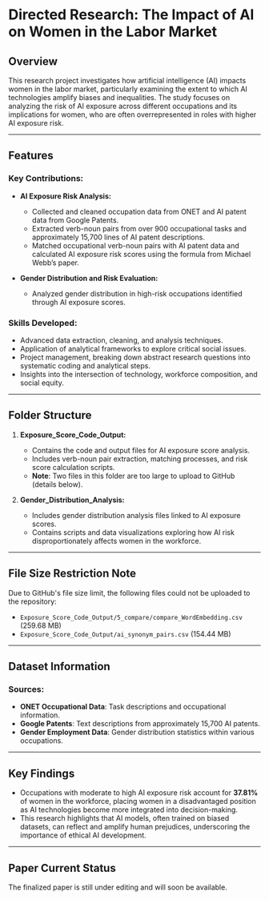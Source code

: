 # Directed Research: The Impact of AI on Women in the Labor Market

## Overview
This research project investigates how artificial intelligence (AI) impacts women in the labor market, particularly examining the extent to which AI technologies amplify biases and inequalities. The study focuses on analyzing the risk of AI exposure across different occupations and its implications for women, who are often overrepresented in roles with higher AI exposure risk.

---

## Features

### Key Contributions:
- **AI Exposure Risk Analysis:**
  - Collected and cleaned occupation data from ONET and AI patent data from Google Patents.
  - Extracted verb-noun pairs from over 900 occupational tasks and approximately 15,700 lines of AI patent descriptions.
  - Matched occupational verb-noun pairs with AI patent data and calculated AI exposure risk scores using the formula from Michael Webb’s paper.

- **Gender Distribution and Risk Evaluation:**
  - Analyzed gender distribution in high-risk occupations identified through AI exposure scores.

### Skills Developed:
- Advanced data extraction, cleaning, and analysis techniques.
- Application of analytical frameworks to explore critical social issues.
- Project management, breaking down abstract research questions into systematic coding and analytical steps.
- Insights into the intersection of technology, workforce composition, and social equity.

---

## Folder Structure

1. **Exposure_Score_Code_Output:**
   - Contains the code and output files for AI exposure score analysis.
   - Includes verb-noun pair extraction, matching processes, and risk score calculation scripts.
   - **Note**: Two files in this folder are too large to upload to GitHub (details below).

2. **Gender_Distribution_Analysis:**
   - Includes gender distribution analysis files linked to AI exposure scores.
   - Contains scripts and data visualizations exploring how AI risk disproportionately affects women in the workforce.

---

## File Size Restriction Note
Due to GitHub's file size limit, the following files could not be uploaded to the repository:
- `Exposure_Score_Code_Output/5_compare/compare_WordEmbedding.csv` (259.68 MB)
- `Exposure_Score_Code_Output/ai_synonym_pairs.csv` (154.44 MB)
---

## Dataset Information

### Sources:
- **ONET Occupational Data**: Task descriptions and occupational information.
- **Google Patents**: Text descriptions from approximately 15,700 AI patents.
- **Gender Employment Data**: Gender distribution statistics within various occupations.

---

## Key Findings
- Occupations with moderate to high AI exposure risk account for **37.81%** of women in the workforce, placing women in a disadvantaged position as AI technologies become more integrated into decision-making.
- This research highlights that AI models, often trained on biased datasets, can reflect and amplify human prejudices, underscoring the importance of ethical AI development.

---

## Paper Current Status
The finalized paper is still under editing and will soon be available.

